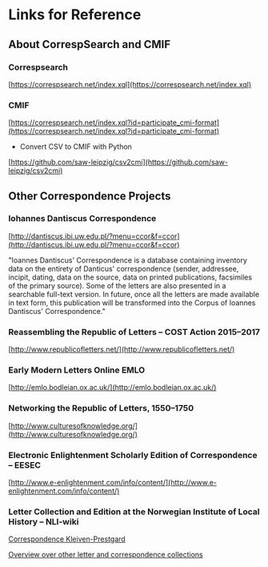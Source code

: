 # Links for Reference

## About CorrespSearch and CMIF

### Correspsearch

[https://correspsearch.net/index.xql](https://correspsearch.net/index.xql)

### CMIF

[https://correspsearch.net/index.xql?id=participate_cmi-format](https://correspsearch.net/index.xql?id=participate_cmi-format)

* Convert CSV to CMIF with Python

[https://github.com/saw-leipzig/csv2cmi](https://github.com/saw-leipzig/csv2cmi)

## Other Correspondence Projects

### Iohannes Dantiscus Correspondence

[http://dantiscus.ibi.uw.edu.pl/?menu=ccor&f=ccor](http://dantiscus.ibi.uw.edu.pl/?menu=ccor&f=ccor)

"Ioannes Dantiscus' Correspondence is a database containing inventory data on the entirety of Danticus' correspondence (sender, addressee, incipit, dating, data on the source, data on printed publications, facsimiles of the primary source). Some of the letters are also presented in a searchable full-text version. In future, once all the letters are made available in text form, this publication will be transformed into the Corpus of Ioannes Dantiscus' Correspondence."

### Reassembling the Republic of Letters – COST Action 2015–2017

[http://www.republicofletters.net/](http://www.republicofletters.net/)

### Early Modern Letters Online EMLO

[http://emlo.bodleian.ox.ac.uk/](http://emlo.bodleian.ox.ac.uk/)

### Networking the Republic of Letters, 1550–1750

[http://www.culturesofknowledge.org/](http://www.culturesofknowledge.org/)

### Electronic Enlightenment Scholarly Edition of Correspondence – EESEC

[http://www.e-enlightenment.com/info/content/](http://www.e-enlightenment.com/info/content/)

### Letter Collection and Edition at the Norwegian Institute of Local History – NLI-wiki

[Correspondence Kleiven-Prestgard](https://lokalhistoriewiki.no/wiki/Kategori:Brevsamling_Kleiven-Prestgard)

[Overview over other letter and correspondence collections](https://lokalhistoriewiki.no/wiki/Kategori:Brevsamlinger)
